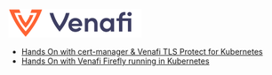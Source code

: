 [![Venafi](https://raw.githubusercontent.com/Venafi/.github/master/images/Venafi_logo.png)](https://www.venafi.com/)

- [Hands On with cert-manager & Venafi TLS Protect for Kubernetes](TLSPK.md)
- [Hands On with Venafi Firefly running in Kubernetes](FIREFLY.md)
